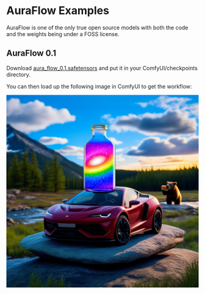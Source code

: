 # AuraFlow Examples

AuraFlow is one of the only true open source models with both the code and the weights being under a FOSS license.

## AuraFlow 0.1

Download [aura_flow_0.1.safetensors](https://huggingface.co/fal/AuraFlow/blob/main/aura_flow_0.1.safetensors) and put it in your ComfyUI/checkpoints directory.

You can then load up the following image in ComfyUI to get the workflow:

![Example](aura_flow_0.1_example.png)

